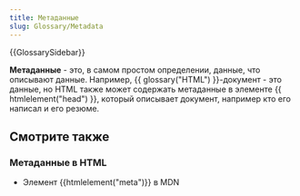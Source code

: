 ```yaml
---
title: Метаданные
slug: Glossary/Metadata
---
```


{{GlossarySidebar}}

**Метаданные** - это, в самом простом определении, данные, что описывают данные. Например, {{ glossary("HTML") }}-документ - это данные, но HTML также может содержать метаданные в элементе {{ htmlelement("head") }}, который описывает документ, например кто его написал и его резюме.

## Смотрите также

### Метаданные в HTML

- Элемент {{htmlelement("meta")}} в MDN
